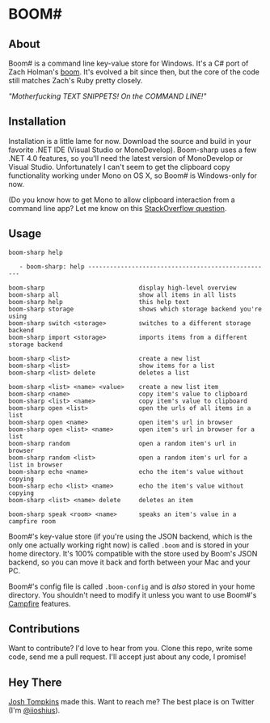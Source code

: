 # BOOM#

## About

Boom# is a command line key-value store for Windows. It's a C# port of Zach Holman's [boom](https://github.com/holman/boom). It's evolved a bit since then, but the core of the code still matches Zach's Ruby pretty closely.

*"Motherfucking TEXT SNIPPETS! On the COMMAND LINE!"*

## Installation

Installation is a little lame for now. Download the source and build in your favorite .NET IDE (Visual Studio or MonoDevelop). Boom-sharp uses a few .NET 4.0 features, so you'll need the latest version of MonoDevelop or Visual Studio.  Unfortunately I can't seem to get the clipboard copy functionality working under Mono on OS X, so Boom# is Windows-only for now.

(Do you know how to get Mono to allow clipboard interaction from a command line app? Let me know on this [StackOverflow question](http://stackoverflow.com/questions/7367603/how-can-i-copy-text-to-the-clipboard-from-a-mono-c-console-application-on-os-x/7372530#comment8913512_7372530).

## Usage

	boom-sharp help

	   - boom-sharp: help ---------------------------------------------------

    boom-sharp                          display high-level overview
    boom-sharp all                      show all items in all lists
    boom-sharp help                     this help text
    boom-sharp storage                  shows which storage backend you're using
    boom-sharp switch <storage>         switches to a different storage backend
    boom-sharp import <storage>         imports items from a different storage backend

    boom-sharp <list>                   create a new list
    boom-sharp <list>                   show items for a list
    boom-sharp <list> delete            deletes a list

    boom-sharp <list> <name> <value>    create a new list item
    boom-sharp <name>                   copy item's value to clipboard
    boom-sharp <list> <name>            copy item's value to clipboard
    boom-sharp open <list>              open the urls of all items in a list
    boom-sharp open <name>              open item's url in browser
    boom-sharp open <list> <name>       open item's url in browser for a list
    boom-sharp random                   open a random item's url in browser
    boom-sharp random <list>            open a random item's url for a list in browser
    boom-sharp echo <name>              echo the item's value without copying
    boom-sharp echo <list> <name>       echo the item's value without copying
    boom-sharp <list> <name> delete     deletes an item

    boom-sharp speak <room> <name>      speaks an item's value in a campfire room

Boom#'s key-value store (if you're using the JSON backend, which is the only one actually working right now) is called `.boom` and is stored in your home directory.  It's 100% compatible with the store used by Boom's JSON backend, so you can move it back and forth between your Mac and your PC.

Boom#'s config file is called `.boom-config` and is *also* stored in your home directory.  You shouldn't need to modify it unless you want to use Boom#'s [Campfire](http://campfirenow.com/) features.

## Contributions

Want to contribute?  I'd love to hear from you. Clone this repo, write some code, send me a pull request. I'll accept just about any code, I promise!

## Hey There

[Josh Tompkins](http://www.joshtompkins.com) made this. Want to reach me? The best place is on Twitter (I'm [@iioshius](http://www.twitter.com/iioshius)).
